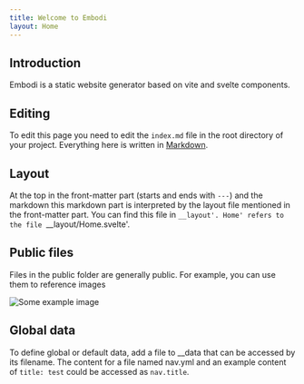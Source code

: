 ```yaml
---
title: Welcome to Embodi
layout: Home
---
```


## Introduction

Embodi is a static website generator based on vite and svelte components.

## Editing

To edit this page you need to edit the `index.md` file in the root directory of your project. Everything here is written in [Markdown](https://www.markdownguide.org/basic-syntax/).

## Layout

At the top in the front-matter part (starts and ends with `---`) and the markdown this markdown part is interpreted by the layout file mentioned in the front-matter part. You can find this file in `__layout'. Home' refers to the file `__layout/Home.svelte'.

## Public files

Files in the public folder are generally public. For example, you can use them to reference images

![Some example image](/example.webp)

## Global data

To define global or default data, add a file to __data that can be accessed by its filename. The content for a file named nav.yml and an example content of `title: test` could be accessed as `nav.title`.